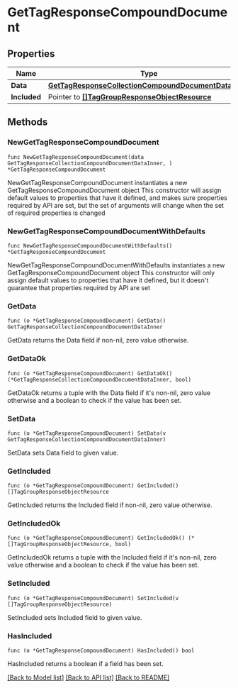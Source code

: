 # GetTagResponseCompoundDocument

## Properties

Name | Type | Description | Notes
------------ | ------------- | ------------- | -------------
**Data** | [**GetTagResponseCollectionCompoundDocumentDataInner**](GetTagResponseCollectionCompoundDocumentDataInner.md) |  | 
**Included** | Pointer to [**[]TagGroupResponseObjectResource**](TagGroupResponseObjectResource.md) |  | [optional] 

## Methods

### NewGetTagResponseCompoundDocument

`func NewGetTagResponseCompoundDocument(data GetTagResponseCollectionCompoundDocumentDataInner, ) *GetTagResponseCompoundDocument`

NewGetTagResponseCompoundDocument instantiates a new GetTagResponseCompoundDocument object
This constructor will assign default values to properties that have it defined,
and makes sure properties required by API are set, but the set of arguments
will change when the set of required properties is changed

### NewGetTagResponseCompoundDocumentWithDefaults

`func NewGetTagResponseCompoundDocumentWithDefaults() *GetTagResponseCompoundDocument`

NewGetTagResponseCompoundDocumentWithDefaults instantiates a new GetTagResponseCompoundDocument object
This constructor will only assign default values to properties that have it defined,
but it doesn't guarantee that properties required by API are set

### GetData

`func (o *GetTagResponseCompoundDocument) GetData() GetTagResponseCollectionCompoundDocumentDataInner`

GetData returns the Data field if non-nil, zero value otherwise.

### GetDataOk

`func (o *GetTagResponseCompoundDocument) GetDataOk() (*GetTagResponseCollectionCompoundDocumentDataInner, bool)`

GetDataOk returns a tuple with the Data field if it's non-nil, zero value otherwise
and a boolean to check if the value has been set.

### SetData

`func (o *GetTagResponseCompoundDocument) SetData(v GetTagResponseCollectionCompoundDocumentDataInner)`

SetData sets Data field to given value.


### GetIncluded

`func (o *GetTagResponseCompoundDocument) GetIncluded() []TagGroupResponseObjectResource`

GetIncluded returns the Included field if non-nil, zero value otherwise.

### GetIncludedOk

`func (o *GetTagResponseCompoundDocument) GetIncludedOk() (*[]TagGroupResponseObjectResource, bool)`

GetIncludedOk returns a tuple with the Included field if it's non-nil, zero value otherwise
and a boolean to check if the value has been set.

### SetIncluded

`func (o *GetTagResponseCompoundDocument) SetIncluded(v []TagGroupResponseObjectResource)`

SetIncluded sets Included field to given value.

### HasIncluded

`func (o *GetTagResponseCompoundDocument) HasIncluded() bool`

HasIncluded returns a boolean if a field has been set.


[[Back to Model list]](../README.md#documentation-for-models) [[Back to API list]](../README.md#documentation-for-api-endpoints) [[Back to README]](../README.md)


